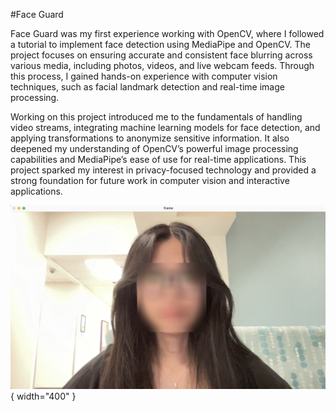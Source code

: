 #Face Guard

Face Guard was my first experience working with OpenCV, where I followed a tutorial to implement face detection using MediaPipe and OpenCV. The project focuses on ensuring accurate and consistent face blurring across various media, including photos, videos, and live webcam feeds. Through this process, I gained hands-on experience with computer vision techniques, such as facial landmark detection and real-time image processing.

Working on this project introduced me to the fundamentals of handling video streams, integrating machine learning models for face detection, and applying transformations to anonymize sensitive information. It also deepened my understanding of OpenCV’s powerful image processing capabilities and MediaPipe’s ease of use for real-time applications. This project sparked my interest in privacy-focused technology and provided a strong foundation for future work in computer vision and interactive applications. 

![Face Blur](../assets/blur.png){ width="400" }

<!--
<video width="400" controls>
  <source src="/assets/blurVid.mov" type="video/mp4">
  Your browser does not support the video tag.
</video>
-->
